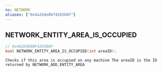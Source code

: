 ```yaml
---
ns: NETWORK
aliases: ["0x4a2d4e8bf4265b0f"]
---
```

## NETWORK_ENTITY_AREA_IS_OCCUPIED

```c
// 0x4A2D4E8BF4265B0F
bool NETWORK_ENTITY_AREA_IS_OCCUPIED(int areaID);
```

```
Checks if this area is occupied on any machine The areaID is the ID returned by NETWORK_ADD_ENTITY_AREA
```

